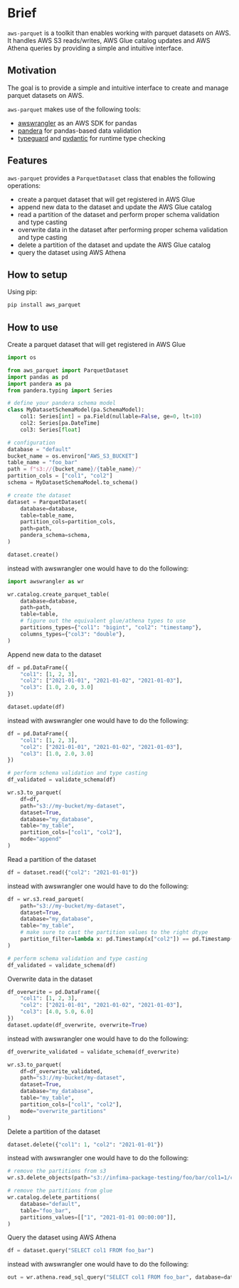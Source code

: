 # Brief

`aws-parquet` is a toolkit than enables working with parquet datasets on AWS. It handles AWS S3 reads/writes, AWS Glue catalog updates and AWS Athena queries by providing a simple and intuitive interface.

## Motivation

The goal is to provide a simple and intuitive interface to create and manage parquet datasets on AWS.

`aws-parquet` makes use of the following tools: 
- [awswrangler](https://aws-sdk-pandas.readthedocs.io/en/stable/) as an AWS SDK for pandas
- [pandera](https://pandera.readthedocs.io/en/stable/) for pandas-based data validation
- [typeguard](https://typeguard.readthedocs.io/en/stable/userguide.html) and [pydantic](https://docs.pydantic.dev/latest/) for runtime type checking

## Features
`aws-parquet` provides a `ParquetDataset` class that enables the following operations:

- create a parquet dataset that will get registered in AWS Glue
- append new data to the dataset and update the AWS Glue catalog
- read a partition of the dataset and perform proper schema validation and type casting
- overwrite data in the dataset after performing proper schema validation and type casting
- delete a partition of the dataset and update the AWS Glue catalog
- query the dataset using AWS Athena


## How to setup

Using pip:

```bash
pip install aws_parquet
```

## How to use

Create a parquet dataset that will get registered in AWS Glue

```python
import os

from aws_parquet import ParquetDataset
import pandas as pd
import pandera as pa
from pandera.typing import Series

# define your pandera schema model
class MyDatasetSchemaModel(pa.SchemaModel):
    col1: Series[int] = pa.Field(nullable=False, ge=0, lt=10)
    col2: Series[pa.DateTime]
    col3: Series[float]

# configuration
database = "default"
bucket_name = os.environ["AWS_S3_BUCKET"]
table_name = "foo_bar"
path = f"s3://{bucket_name}/{table_name}/"
partition_cols = ["col1", "col2"]
schema = MyDatasetSchemaModel.to_schema()

# create the dataset
dataset = ParquetDataset(
    database=database,
    table=table_name,
    partition_cols=partition_cols,
    path=path,
    pandera_schema=schema,
)

dataset.create()
```

instead with awswrangler one would have to do the following:

```python
import awswrangler as wr

wr.catalog.create_parquet_table(
    database=database,
    path=path,
    table=table,
    # figure out the equivalent glue/athena types to use
    partitions_types={"col1": "bigint", "col2": "timestamp"},
    columns_types={"col3": "double"},
)
```

Append new data to the dataset

```python
df = pd.DataFrame({
    "col1": [1, 2, 3],
    "col2": ["2021-01-01", "2021-01-02", "2021-01-03"],
    "col3": [1.0, 2.0, 3.0]
})

dataset.update(df)
```

instead with awswrangler one would have to do the following:

```python
df = pd.DataFrame({
    "col1": [1, 2, 3],
    "col2": ["2021-01-01", "2021-01-02", "2021-01-03"],
    "col3": [1.0, 2.0, 3.0]
})

# perform schema validation and type casting 
df_validated = validate_schema(df)

wr.s3.to_parquet(
    df=df,
    path="s3://my-bucket/my-dataset",
    dataset=True,
    database="my_database",
    table="my_table",
    partition_cols=["col1", "col2"],
    mode="append"
)
```

Read a partition of the dataset

```python
df = dataset.read({"col2": "2021-01-01"})
```

instead with awswrangler one would have to do the following:

```python
df = wr.s3.read_parquet(
    path="s3://my-bucket/my-dataset",
    dataset=True,
    database="my_database",
    table="my_table",
    # make sure to cast the partition values to the right dtype
    partition_filter=lambda x: pd.Timestamp(x["col2"]) == pd.Timestamp("2021-01-01")
)

# perform schema validation and type casting 
df_validated = validate_schema(df)
```

Overwrite data in the dataset

```python
df_overwrite = pd.DataFrame({
    "col1": [1, 2, 3],
    "col2": ["2021-01-01", "2021-01-02", "2021-01-03"],
    "col3": [4.0, 5.0, 6.0]
})
dataset.update(df_overwrite, overwrite=True)
```

instead with awswrangler one would have to do the following:

```python
df_overwrite_validated = validate_schema(df_overwrite)

wr.s3.to_parquet(
    df=df_overwrite_validated,
    path="s3://my-bucket/my-dataset",
    dataset=True,
    database="my_database",
    table="my_table",
    partition_cols=["col1", "col2"],
    mode="overwrite_partitions"
)
```

Delete a partition of the dataset

```python
dataset.delete({"col1": 1, "col2": "2021-01-01"})
```

instead with awswrangler one would have to do the following:

```python
# remove the partitions from s3
wr.s3.delete_objects(path="s3://infima-package-testing/foo/bar/col1=1/col2=2021-01-01")

# remove the partitions from glue
wr.catalog.delete_partitions(
    database="default",
    table="foo_bar",
    partitions_values=[["1", "2021-01-01 00:00:00"]],
)
```


Query the dataset using AWS Athena

```python
df = dataset.query("SELECT col1 FROM foo_bar")
```

instead with awswrangler one would have to do the following:

```python
out = wr.athena.read_sql_query("SELECT col1 FROM foo_bar", database=database)
```

